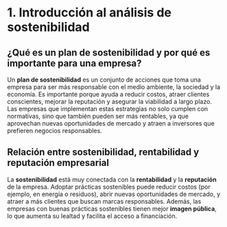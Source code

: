 # 1. Introducción al análisis de sostenibilidad

## ¿Qué es un plan de sostenibilidad y por qué es importante para una empresa?

Un **plan de sostenibilidad** es un conjunto de acciones que toma una empresa para ser más responsable con el medio ambiente, la sociedad y la economía. Es importante porque ayuda a reducir costos, atraer clientes conscientes, mejorar la reputación y asegurar la viabilidad a largo plazo. Las empresas que implementan estas estrategias no solo cumplen con normativas, sino que también pueden ser más rentables, ya que aprovechan nuevas oportunidades de mercado y atraen a inversores que prefieren negocios responsables.

## Relación entre sostenibilidad, rentabilidad y reputación empresarial

La **sostenibilidad** está muy conectada con la **rentabilidad** y la **reputación** de la empresa. Adoptar prácticas sostenibles puede reducir costos (por ejemplo, en energía o residuos), abrir nuevas oportunidades de mercado, y atraer a más clientes que buscan marcas responsables. Además, las empresas con buenas prácticas sostenibles tienen mejor **imagen pública**, lo que aumenta su lealtad y facilita el acceso a financiación.

